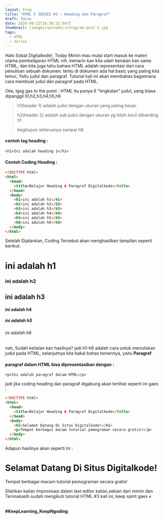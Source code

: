 ```yaml
---
layout: blog
title: "HTML 5 SERIES #3 : Heading dan Paragraf"
draft: false
date: 2020-08-22T16:38:22.647Z
thumbnail: /images/uploads/instagram-post-2.jpg
tags:
  - HTML
  - Series
---
```

Halo Sobat Digitalkode!, Today Mimin mau mulai start masuk ke materi utama pembelajaran HTML nih. kemarin kan kita udah kenalan kan sama HTML, dan kita juga tahu bahwa HTML adalah representasi dari cara penulisan sebuah dokumen. tentu di dokumen ada hal basic yang paling kita temui, Yaitu judul dan paragraf. Tutorial kali ini akan membahas bagaimana cara membuat judul dan paragraf pada HTML.

Oke, lgsg gas to the point : HTML itu punya 6 "tingkatan" judul, yang biasa dipanggil h1,h2,h3,h4,h5,h6

> h1(header 1) adalah judul dengan ukuran yang paling besar.
>
> h2(header 2) adalah sub judul dengan ukuran yg lebih kecil dibanding h1
>
> begitupun seterusnya sampai h6.

#### contoh tag heading :

`<h1>Ini adalah heading 1</h1>`

#### Contoh Coding Heading :

```html
<!DOCTYPE html>
<html>
  <head>
    <title>Belajar Heading & Paragraf Digitalkode</title>
  </head>
  <body>
    <h1>ini adalah h1</h1>
    <h2>ini adalah h2</h2>
    <h3>ini adalah h3</h3>
    <h4>ini adalah h4</h4>
    <h5>ini adalah h5</h5>
    <h6>ini adalah h6</h6>
  </body>
</html>  
```

Setelah Dijalankan, Coding Tersebut akan menghasilkan tampilan seperti berikut:

<h1>ini adalah h1</h1>

<h3>ini adalah h2</h3>

<h2>ini adalah h3</h2>

<h4>ini adalah h4</h4>

<h5>ini adalah h5</h5>

<h6>ini adalah h6</h6>

nah, Sudah keliatan kan hasilnya? jadi h1-h6 adalah cara untuk menuliskan judul pada HTML, selanjutnya kita bakal bahas temennya, yaitu **Paragraf**.

#### paragraf dalam HTML bisa dipresentasikan dengan :

`<p>Ini adalah paragraf dalam HTML</p>`

jadi jika coding heading dan paragraf digabung akan terlihat seperti ini gaes :

```html
<!DOCTYPE html>
<html>
  <head>
    <title>Belajar Heading & Paragraf Digitalkode</title>
  </head>
  <body>
    <h1>Selamat Datang Di Situs Digitalkode!</h1>
    <p>Tempat berbagai macam tutorial pemograman secara gratis!</p>
  </body>
</html>  
```

Adapun hasilnya akan seperti ini :

<h1>Selamat Datang Di Situs Digitalkode!</h1>
<p>Tempat berbagai macam tutorial pemograman secara gratis!</p>

Silahkan kalian Improvisasi dalam text editor kalian,sekian dari mimin dan Terimakasih sudah mengikuti tutorial HTML #3 kali ini, keep spirit gaes :fist:

\
**\#KeepLearning_KeepNgoding**